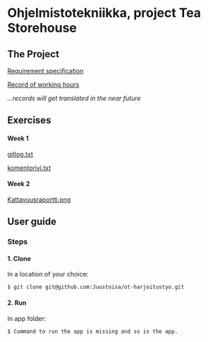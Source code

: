 
# Ohjelmistotekniikka, project Tea Storehouse

## The Project
[Requirement specification](https://github.com/Juustoisa/ot-harjoitustyo/blob/master/dokumentaatio/Vaatimusmaarittely.md)

[Record of working hours](https://github.com/Juustoisa/ot-harjoitustyo/blob/master/dokumentaatio/Tuntikirjanpito.md)

_...records will get translated in the near future_
## Exercises

#### Week 1

[gitlog.txt](https://github.com/Juustoisa/ot-harjoitustyo/blob/master/laskarit/viikko1/gitlog.txt)

[komentorivi.txt](https://github.com/Juustoisa/ot-harjoitustyo/blob/master/laskarit/viikko1/komentorivi.txt)

#### Week 2

[Kattavuusraportti.png](https://github.com/Juustoisa/ot-harjoitustyo/blob/master/laskarit/viikko2/Kattavuusraportti.png)

## User guide

### Steps

#### 1. Clone

In a location of your choice:

```console
$ git clone git@github.com:Juustoisa/ot-harjoitustyo.git
```

#### 2. Run

In app folder:

```console
$ Command to run the app is missing and so is the app.
```

